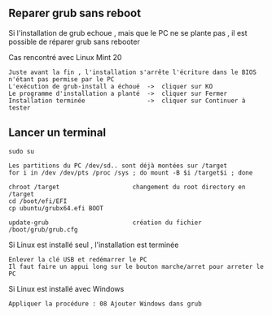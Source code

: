 ## Reparer grub sans reboot

Si l'installation de grub echoue , mais que le PC ne se plante pas , il est possible de réparer grub sans rebooter

Cas rencontré avec Linux Mint 20

	Juste avant la fin , l'installation s'arrête l'écriture dans le BIOS n'étant pas permise par le PC
	L'exécution de grub-install a échoué  ->  cliquer sur KO
	Le programme d'installation a planté  ->  cliquer sur Fermer 
	Installation terminée                 ->  cliquer sur Continuer à tester

## Lancer un terminal 

	sudo su

	Les partitions du PC /dev/sd.. sont déjà montées sur /target
	for i in /dev /dev/pts /proc /sys ; do mount -B $i /target$i ; done

	chroot /target                    changement du root directory en /target
	cd /boot/efi/EFI
	cp ubuntu/grubx64.efi BOOT

	update-grub                       création du fichier /boot/grub/grub.cfg

Si Linux est installé seul , l'installation est terminée

	Enlever la clé USB et redémarrer le PC
	Il faut faire un appui long sur le bouton marche/arret pour arreter le PC

Si Linux est installé avec Windows

	Appliquer la procédure : 08 Ajouter Windows dans grub
